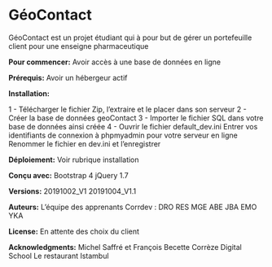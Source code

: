 # GéoContact

   GéoContact est un projet étudiant qui à pour but de gérer un portefeuille client pour une enseigne pharmaceutique

__Pour commencer:__
   Avoir accès à une base de données en ligne

__Prérequis:__
   Avoir un hébergeur actif

__Installation:__

   1 - Télécharger le fichier Zip, l’extraire et le placer dans son serveur
   2 - Créer la base de données geoContact
   3 - Importer le fichier SQL dans votre base de données ainsi créée
   4 - Ouvrir le fichier default_dev.ini
   Entrer vos identifiants de connexion à phpmyadmin pour votre serveur en ligne
   Renommer le fichier en dev.ini et l’enregistrer

__Déploiement:__
   Voir rubrique installation

__Conçu avec:__
   Bootstrap 4
   jQuery 1.7
 
__Versions:__
   20191002_V1
   20191004_V1.1

__Auteurs:__
   L’équipe des apprenants Corrdev :
   DRO RES MGE ABE JBA EMO YKA

__License:__
   En attente des choix du client

__Acknowledgments:__
   Michel Saffré et François Becette
   Corrèze Digital School
   Le restaurant Istambul
